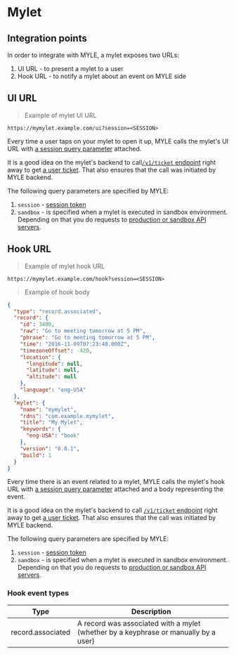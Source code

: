 # Mylet

## Integration points

In order to integrate with MYLE, a mylet exposes two URLs:

 1. UI URL - to present a mylet to a user
 2. Hook URL - to notify a mylet about an event on MYLE side

## UI URL

> Example of mylet UI URL

```
https://mymylet.example.com/ui?session=<SESSION>
```

Every time a user taps on your mylet to open it up, MYLE calls the mylet's UI URL with [a session query parameter](#session-token) attached.

It is a good idea on the mylet's backend to call[`/v1/ticket` endpoint](#get-user-ticket) right away to get [a user ticket](#user-ticket). That also ensures that the call was initiated by MYLE backend.

The following query parameters are specified by MYLE:

 1. `session` - [session token](#session-token)
 2. `sandbox` - is specified when a mylet is executed in sandbox environment. Depending on that you do requests to [production or sandbox API servers](#api-hosts).

## Hook URL

> Example of mylet hook URL

```
https://mymylet.example.com/hook?session=<SESSION>
```

> Example of hook body

```json
{
  "type": "record.associated",
  "record": {
    "id": 3400,
    "raw": "Go to meeting tomorrow at 5 PM",
    "phrase": "Go to meeting tomorrow at 5 PM",
    "time": "2016-11-09T07:23:48.000Z",
    "timezoneOffset": -420,
    "location": {
      "longitude": null,
      "latitude": null,
      "altitude": null
    },
    "language": "eng-USA"
  },
  "mylet": {
    "name": "mymylet",
    "rdns": "com.example.mymylet",
    "title": "My Mylet",
    "keywords": {
      "eng-USA": "book"
    },
    "version": "0.0.1",
    "build": 1
  }
}
```

Every time there is an event related to a mylet, MYLE calls the mylet's hook URL with [a session query parameter](#session-token) attached and a body representing the event.

It is a good idea on the mylet's backend to call [`/v1/ticket` endpoint](#get-user-ticket) right away to get [a user ticket](#user-ticket). That also ensures that the call was initiated by MYLE backend.

The following query parameters are specified by MYLE:

 1. `session` - [session token](#session-token)
 2. `sandbox` - is specified when a mylet is executed in sandbox environment. Depending on that you do requests to [production or sandbox API servers](#api-hosts).


### Hook event types

Type | Description
--------- | -----------
record.associated | A record was associated with a mylet (whether by a keyphrase or manually by a user)

